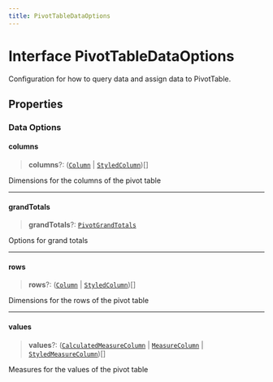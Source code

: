 ```yaml
---
title: PivotTableDataOptions
---
```


# Interface PivotTableDataOptions

Configuration for how to query data and assign data to PivotTable.

## Properties

### Data Options

#### columns

> **columns**?: ([`Column`](../../sdk-data/interfaces/interface.Column.md) \| [`StyledColumn`](interface.StyledColumn.md))[]

Dimensions for the columns of the pivot table

***

#### grandTotals

> **grandTotals**?: [`PivotGrandTotals`](../../sdk-data/type-aliases/type-alias.PivotGrandTotals.md)

Options for grand totals

***

#### rows

> **rows**?: ([`Column`](../../sdk-data/interfaces/interface.Column.md) \| [`StyledColumn`](interface.StyledColumn.md))[]

Dimensions for the rows of the pivot table

***

#### values

> **values**?: ([`CalculatedMeasureColumn`](../../sdk-data/interfaces/interface.CalculatedMeasureColumn.md) \| [`MeasureColumn`](../../sdk-data/interfaces/interface.MeasureColumn.md) \| [`StyledMeasureColumn`](interface.StyledMeasureColumn.md))[]

Measures for the values of the pivot table
